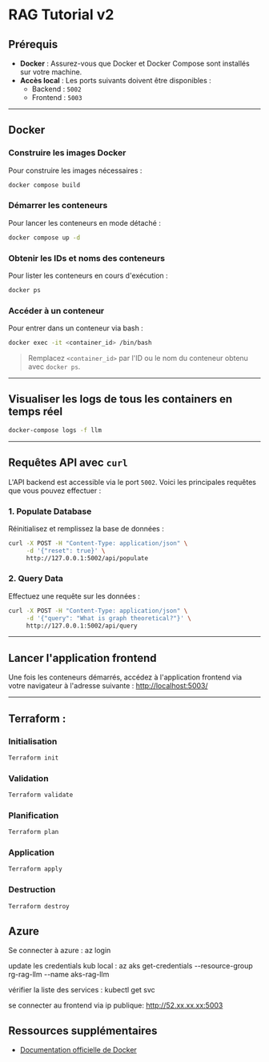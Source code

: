 # RAG Tutorial v2

## Prérequis

- **Docker** : Assurez-vous que Docker et Docker Compose sont installés sur votre machine.
- **Accès local** : Les ports suivants doivent être disponibles :
  - Backend : `5002`
  - Frontend : `5003`

---

## Docker

### Construire les images Docker
Pour construire les images nécessaires :
```bash
docker compose build
```

### Démarrer les conteneurs
Pour lancer les conteneurs en mode détaché :
```bash
docker compose up -d
```

### Obtenir les IDs et noms des conteneurs
Pour lister les conteneurs en cours d'exécution :
```bash
docker ps
```

### Accéder à un conteneur
Pour entrer dans un conteneur via bash :
```bash
docker exec -it <container_id> /bin/bash
```
> Remplacez `<container_id>` par l'ID ou le nom du conteneur obtenu avec `docker ps`.

---

## Visualiser les logs de tous les containers en temps réel

```bash
docker-compose logs -f llm
```

---

## Requêtes API avec `curl`

L'API backend est accessible via le port `5002`. Voici les principales requêtes que vous pouvez effectuer :

### 1. **Populate Database**
Réinitialisez et remplissez la base de données :
```bash
curl -X POST -H "Content-Type: application/json" \
     -d '{"reset": true}' \
     http://127.0.0.1:5002/api/populate
```

### 2. **Query Data**
Effectuez une requête sur les données :
```bash
curl -X POST -H "Content-Type: application/json" \
     -d '{"query": "What is graph theoretical?"}' \
     http://127.0.0.1:5002/api/query
```

---

## Lancer l'application frontend

Une fois les conteneurs démarrés, accédez à l'application frontend via votre navigateur à l'adresse suivante :
[http://localhost:5003/](http://localhost:5003/)

---

## Terraform : 

### Initialisation
```bash
Terraform init
```

### Validation
```bash
Terraform validate
```

### Planification 
```bash 
Terraform plan
```

### Application

```bash
Terraform apply
```

### Destruction 

```bash
Terraform destroy
```

## Azure 
Se connecter à azure :
az login

update les credentials kub local :
az aks get-credentials --resource-group rg-rag-llm --name aks-rag-llm

vérifier la liste des services :
kubectl get svc

se connecter au frontend via ip publique:
http://52.xx.xx.xx:5003


## Ressources supplémentaires

- [Documentation officielle de Docker](https://docs.docker.com/)


